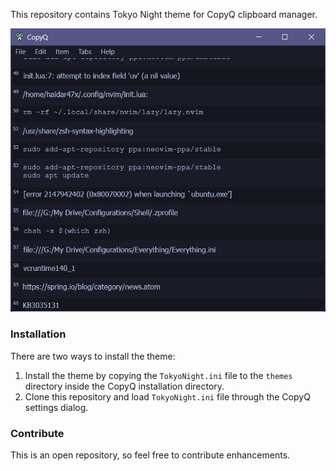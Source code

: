 This repository contains Tokyo Night theme for CopyQ clipboard manager.

<center><img src="./demo.png" alt="Demo screenshot" /></center>

### Installation

There are two ways to install the theme:

1. Install the theme by copying the `TokyoNight.ini` file to the `themes` directory inside the CopyQ installation directory.
2. Clone this repository and load `TokyoNight.ini` file through the CopyQ settings dialog.

### Contribute

This is an open repository, so feel free to contribute enhancements.
